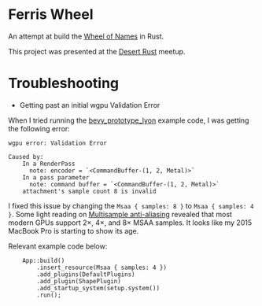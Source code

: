 # Ferris Wheel

An attempt at build the [Wheel of Names](https://wheelofnames.com/) in Rust.

This project was presented at the [Desert Rust](https://rust.azdevs.org/) meetup.

# Troubleshooting

-   Getting past an initial wgpu Validation Error

When I tried running the [bevy_prototype_lyon](https://github.com/Nilirad/bevy_prototype_lyon) example code, I was getting the following error:

```
wgpu error: Validation Error

Caused by:
    In a RenderPass
      note: encoder = `<CommandBuffer-(1, 2, Metal)>`
    In a pass parameter
      note: command buffer = `<CommandBuffer-(1, 2, Metal)>`
    attachment's sample count 8 is invalid
```

I fixed this issue by changing the `Msaa { samples: 8 }` to `Msaa { samples: 4 }`. Some light reading on [Multisample anti-aliasing](https://en.wikipedia.org/wiki/Multisample_anti-aliasing#Sample_patterns) revealed that most modern GPUs support 2×, 4×, and 8× MSAA samples. It looks like my 2015 MacBook Pro is starting to show its age.

Relevant example code below:

```
    App::build()
        .insert_resource(Msaa { samples: 4 })
        .add_plugins(DefaultPlugins)
        .add_plugin(ShapePlugin)
        .add_startup_system(setup.system())
        .run();
```
